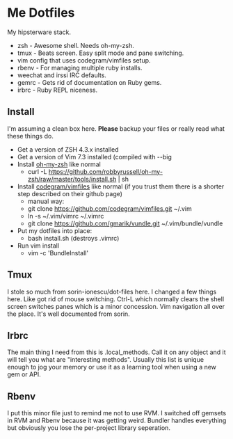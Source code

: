 Me Dotfiles
===========

My hipsterware stack.

  * zsh - Awesome shell.  Needs oh-my-zsh.
  * tmux - Beats screen.  Easy split mode and pane switching.
  * vim config that uses codegram/vimfiles setup.
  * rbenv - For managing multiple ruby installs.
  * weechat and irssi IRC defaults.
  * gemrc - Gets rid of documentation on Ruby gems.
  * irbrc - Ruby REPL niceness.
  
Install
-------
I'm assuming a clean box here.  **Please** backup your files or really read what these things do.

  * Get a version of ZSH 4.3.x installed
  * Get a version of Vim 7.3 installed (compiled with --big
  * Install [oh-my-zsh](https://github.com/robbyrussell/oh-my-zsh) like normal
    * curl -L https://github.com/robbyrussell/oh-my-zsh/raw/master/tools/install.sh | sh
  * Install [codegram/vimfiles](https://github.com/codegram/vimfiles) like normal (if you trust them there is a shorter step described on their github page)
    * manual way:
    * git clone https://github.com/codegram/vimfiles.git ~/.vim
    * ln -s ~/.vim/vimrc ~/.vimrc
    * git clone https://github.com/gmarik/vundle.git ~/.vim/bundle/vundle
  * Put my dotfiles into place:
    * bash install.sh  (destroys .vimrc)
  * Run vim install
    * vim -c 'BundleInstall'
  
    

Tmux
----
I stole so much from  sorin-ionescu/dot-files here.  I changed a few things here.  Like got rid of mouse switching.  Ctrl-L which normally clears the shell screen switches panes which is a minor concession.  Vim navigation all over the place.  It's well documented from sorin.

Irbrc
-----
The main thing I need from this is .local_methods.  Call it on any object and it will tell you what are "interesting methods".  Usually this list is unique enough to jog your memory or use it as a learning tool when using a new gem or API.

Rbenv
-----
I put this minor file just to remind me not to use RVM.  I switched off gemsets in RVM and Rbenv because it was getting weird.  Bundler handles everything but obviously you lose the per-project library seperation.
